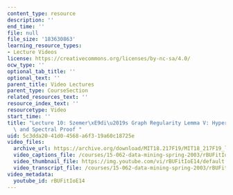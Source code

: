 ```yaml
---
content_type: resource
description: ''
end_time: ''
file: null
file_size: '183630863'
learning_resource_types:
- Lecture Videos
license: https://creativecommons.org/licenses/by-nc-sa/4.0/
ocw_type: ''
optional_tab_title: ''
optional_text: ''
parent_title: Video Lectures
parent_type: CourseSection
related_resources_text: ''
resource_index_text: ''
resourcetype: Video
start_time: ''
title: "Lecture 10: Szemer\xE9di\u2019s Graph Regularity Lemma V: Hypergraph Removal\
  \ and Spectral Proof "
uid: 5c3dda20-41d0-4568-a6f3-19a60c18725e
video_files:
  archive_url: https://archive.org/download/MIT18.217F19/MIT18_217F19_lec10_300k.mp4
  video_captions_file: /courses/15-062-data-mining-spring-2003/rBUFitIoE14_captions.vtt
  video_thumbnail_file: https://img.youtube.com/vi/rBUFitIoE14/default.jpg
  video_transcript_file: /courses/15-062-data-mining-spring-2003/rBUFitIoE14_transcript.pdf
video_metadata:
  youtube_id: rBUFitIoE14
---
```

